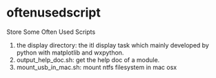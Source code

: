 # oftenusedscript
Store Some Often Used Scripts
1. the display directory: the itl display task which mainly developed by python with matplotlib and wxpython.
2. output_help_doc.sh: get the help doc of a module.
3. mount_usb_in_mac.sh: mount ntfs filesystem in mac osx
